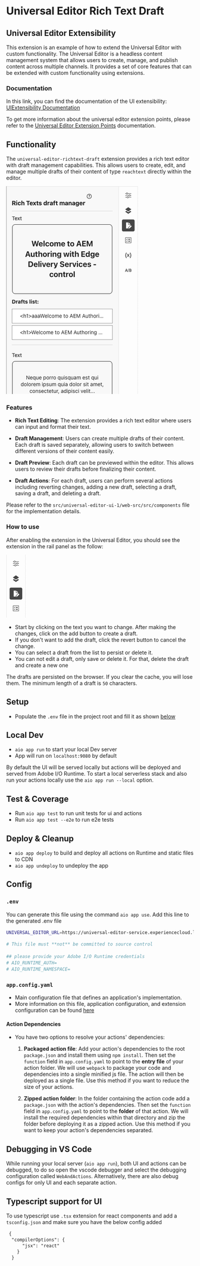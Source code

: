 # Universal Editor Rich Text Draft

## Universal Editor Extensibility
This extension is an example of how to extend the Universal Editor with custom functionality.
The Universal Editor is a headless content management system that allows users to create, manage, and publish content across multiple channels. It provides a set of core features that can be extended with custom functionality using extensions.

### Documentation
In this link, you can find the documentation of the UI extensibility: [UIExtensibility Documentation](https://developer.adobe.com/uix/docs)

To get more information about the universal editor extension points, please refer to the [Universal Editor Extension Points](https://developer.adobe.com/uix/docs/services/aem-universal-editor/) documentation.
## Functionality

The `universal-editor-richtext-draft` extension provides a rich text editor with draft management capabilities. This allows users to create, edit, and manage multiple drafts of their content of type `reachtext` directly within the editor.

![Draft Extension](./docs/draft-extension.png)

### Features

- **Rich Text Editing**: The extension provides a rich text editor where users can input and format their text.

- **Draft Management**: Users can create multiple drafts of their content. Each draft is saved separately, allowing users to switch between different versions of their content easily.

- **Draft Preview**: Each draft can be previewed within the editor. This allows users to review their drafts before finalizing their content.

- **Draft Actions**: For each draft, users can perform several actions including reverting changes, adding a new draft, selecting a draft, saving a draft, and deleting a draft.

Please refer to the `src/universal-editor-ui-1/web-src/src/components` file for the implementation details.

### How to use
After enabling the extension in the Universal Editor, you should see the extension in the rail panel as the follow:

![Draft Extension](./docs/draft-extension-rail.png)

- Start by clicking on the text you want to change. After making the changes, click on the add button to create a draft.</li>
- If you don't want to add the draft, click the revert button to cancel the change.</li>
- You can select a draft from the list to persist or delete it.</li>
- You can not edit a draft, only save or delete it. For that, delete the draft and create a new one</li>

The drafts are persisted on the browser. If you clear the cache, you will lose them.
The minimum length of a draft is `50` characters.

## Setup

- Populate the `.env` file in the project root and fill it as shown [below](#env)

## Local Dev

- `aio app run` to start your local Dev server
- App will run on `localhost:9080` by default

By default the UI will be served locally but actions will be deployed and served from Adobe I/O Runtime. To start a
local serverless stack and also run your actions locally use the `aio app run --local` option.

## Test & Coverage

- Run `aio app test` to run unit tests for ui and actions
- Run `aio app test --e2e` to run e2e tests

## Deploy & Cleanup

- `aio app deploy` to build and deploy all actions on Runtime and static files to CDN
- `aio app undeploy` to undeploy the app

## Config

### `.env`

You can generate this file using the command `aio app use`. 
Add this line to the generated .env file
```bash
UNIVERSAL_EDITOR_URL=https://universal-editor-service.experiencecloud.live
```

```bash
# This file must **not** be committed to source control

## please provide your Adobe I/O Runtime credentials
# AIO_RUNTIME_AUTH=
# AIO_RUNTIME_NAMESPACE=
```

### `app.config.yaml`

- Main configuration file that defines an application's implementation. 
- More information on this file, application configuration, and extension configuration 
  can be found [here](https://developer.adobe.com/app-builder/docs/guides/appbuilder-configuration/#appconfigyaml)

#### Action Dependencies

- You have two options to resolve your actions' dependencies:

  1. **Packaged action file**: Add your action's dependencies to the root
   `package.json` and install them using `npm install`. Then set the `function`
   field in `app.config.yaml` to point to the **entry file** of your action
   folder. We will use `webpack` to package your code and dependencies into a
   single minified js file. The action will then be deployed as a single file.
   Use this method if you want to reduce the size of your actions.

  2. **Zipped action folder**: In the folder containing the action code add a
     `package.json` with the action's dependencies. Then set the `function`
     field in `app.config.yaml` to point to the **folder** of that action. We will
     install the required dependencies within that directory and zip the folder
     before deploying it as a zipped action. Use this method if you want to keep
     your action's dependencies separated.

## Debugging in VS Code

While running your local server (`aio app run`), both UI and actions can be debugged, to do so open the vscode debugger
and select the debugging configuration called `WebAndActions`.
Alternatively, there are also debug configs for only UI and each separate action.

## Typescript support for UI

To use typescript use `.tsx` extension for react components and add a `tsconfig.json` 
and make sure you have the below config added
```
 {
  "compilerOptions": {
      "jsx": "react"
    }
  } 
```
